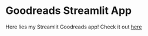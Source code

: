 # Goodreads Streamlit App

Here lies my Streamlit Goodreads app! Check it out [here](www.tylerjrichards.com/book_reco.html)
